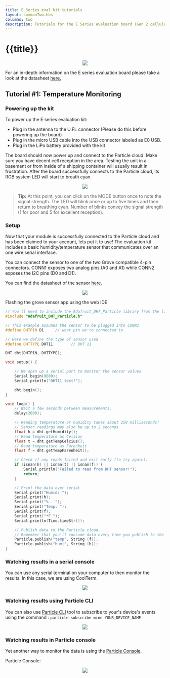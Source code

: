 ```yaml
---
title: E Series eval kit tutorials
layout: commonTwo.hbs
columns: two
description: Tutorials for the E Series evaluation board (Gen 2 cellular)
---
```


# {{title}}

<div align=center><img src="/assets/images/e-series/illustrations/e-evalkit.jpg" ></div>

For an in-depth information on the E series evaluation board please take a look at the datasheet <a href="/reference/datasheets/e-series/e-series-eval-board/">here.</a>

## Tutorial #1: Temperature Monitoring

### Powering up the kit

To power up the E series evaluation kit:

 - Plug in the antenna to the U.FL connector (Please do this before powering up the board)
 - Plug in the micro USB cable into the USB connector labeled as E0 USB.
 - Plug in the LiPo battery provided with the kit

The board should now power up and connect to the Particle cloud. Make sure you have decent cell reception in the area. Testing the unit in a basement or from inside of a shipping container will usually result in frustration. After the board successfully connects to the Particle cloud, its RGB system LED will start to breath cyan. 


<div align=center><img src="/assets/images/e-series/illustrations/e-evalkit-setup.png" ></div>

> **Tip:** At this point, you can click on the MODE button once to note the signal strength. The LED will blink once or up to five times and then return to breathing cyan. Number of blinks convey the signal strength (1 for poor and 5 for excellent reception).

### Setup

Now that your module is successfully connected to the Particle cloud and has been claimed to your account, lets put it to use! The evaluation kit includes a basic humidity/temperature sensor that communicates over an one wire serial interface.

You can connect the sensor to one of the two Grove compatible 4-pin connectors. CONN1 exposes two analog pins (A0 and A1) while CONN2 exposes the I2C pins (D0 and D1). 

You can find the datasheet of the sensor [here.](http://wiki.seeed.cc/Grove-TemperatureAndHumidity_Sensor/)

<div align=center><img src="/assets/images/e-series/illustrations/e-evalkit-sensor.png" ></div>

Flashing the grove sensor app using the web IDE

```cpp
// You'll need to include the Adafruit_DHT_Particle library from the libraries section
#include "Adafruit_DHT_Particle.h"

// This example assumes the sensor to be plugged into CONN2
#define DHTPIN D1     // what pin we're connected to

// Here we define the type of sensor used
#define DHTTYPE DHT11        // DHT 11 

DHT dht(DHTPIN, DHTTYPE);

void setup() {

    // We open up a serial port to monitor the sensor values
    Serial.begin(9600); 
    Serial.println("DHT11 test!");

    dht.begin();
}

void loop() {
    // Wait a few seconds between measurements.
    delay(2000);

    // Reading temperature or humidity takes about 250 milliseconds!
    // Sensor readings may also be up to 2 seconds 
    float h = dht.getHumidity();
    // Read temperature as Celsius
    float t = dht.getTempCelcius();
    // Read temperature as Farenheit
    float f = dht.getTempFarenheit();

    // Check if any reads failed and exit early (to try again).
    if (isnan(h) || isnan(t) || isnan(f)) {
        Serial.println("Failed to read from DHT sensor!");
        return;
    }

    // Print the data over serial
    Serial.print("Humid: "); 
    Serial.print(h);
    Serial.print("% - ");
    Serial.print("Temp: "); 
    Serial.print(f);
    Serial.print("*F ");
    Serial.println(Time.timeStr());

    // Publish data to the Particle cloud. 
    // Remember that you'll consume data every time you publish to the cloud.
    Particle.publish("temp", String (f));
    Particle.publish("humi", String (h));
}

```

### Watching results in a serial console

You can use any serial terminal on your computer to then monitor the results. In this case, we are using CoolTerm.

<div align=center><img src="/assets/images/e-series/illustrations/e-coolterm.png" ></div>

### Watching results using Particle CLI

You can also use [Particle CLI](/getting-started/developer-tools/cli/) tool to subscribe to your's device's events using the command : `particle subscribe mine YOUR_DEVICE_NAME`

<div align=center><img src="/assets/images/e-series/illustrations/e-cli-console.png" ></div>

### Watching results in Particle console

Yet another way to monitor the data is using the [Particle Console](https://console.particle.io/events).

Particle Console:

<div align=center><img src="/assets/images/e-series/illustrations/e-console.png" ></div>


